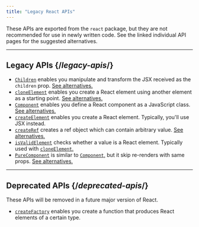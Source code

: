 ```yaml
---
title: "Legacy React APIs"
---
```


<Intro>

These APIs are exported from the `react` package, but they are not recommended for use in newly written code. See the linked individual API pages for the suggested alternatives.

</Intro>

---

## Legacy APIs {/*legacy-apis*/}

* [`Children`](/reference/react/Children) enables you manipulate and transform the JSX received as the `children` prop. [See alternatives.](/reference/react/Children#alternatives)
* [`cloneElement`](/reference/react/cloneElement) enables you create a React element using another element as a starting point. [See alternatives.](/reference/react/cloneElement#alternatives)
* [`Component`](/reference/react/Component) enables you define a React component as a JavaScript class. [See alternatives.](/reference/react/Component#alternatives)
* [`createElement`](/reference/react/createElement) enables you create a React element. Typically, you'll use JSX instead.
* [`createRef`](/reference/react/createRef) creates a ref object which can contain arbitrary value. [See alternatives.](/reference/react/createRef#alternatives)
* [`isValidElement`](/reference/react/isValidElement) checks whether a value is a React element. Typically used with [`cloneElement`.](/reference/react/cloneElement)
* [`PureComponent`](/reference/react/PureComponent) is similar to [`Component`,](/reference/react/Component) but it skip re-renders with same props. [See alternatives.](/reference/react/PureComponent#alternatives)


---

## Deprecated APIs {/*deprecated-apis*/}

<Deprecated>

These APIs will be removed in a future major version of React.

</Deprecated>

* [`createFactory`](/reference/react/createFactory) enables you create a function that produces React elements of a certain type.
